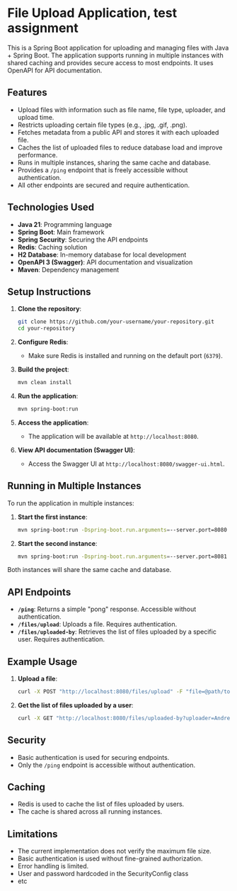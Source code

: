 

# File Upload Application, test assignment

This is a Spring Boot application for uploading and managing files with Java + Spring Boot. The application supports running in multiple instances with shared caching and provides secure access to most endpoints. It uses OpenAPI for API documentation.

## Features
- Upload files with information such as file name, file type, uploader, and upload time.
- Restricts uploading certain file types (e.g., .jpg, .gif, .png).
- Fetches metadata from a public API and stores it with each uploaded file.
- Caches the list of uploaded files to reduce database load and improve performance.
- Runs in multiple instances, sharing the same cache and database.
- Provides a `/ping` endpoint that is freely accessible without authentication.
- All other endpoints are secured and require authentication.

## Technologies Used
- **Java 21**: Programming language
- **Spring Boot**: Main framework
- **Spring Security**: Securing the API endpoints
- **Redis**: Caching solution
- **H2 Database**: In-memory database for local development
- **OpenAPI 3 (Swagger)**: API documentation and visualization
- **Maven**: Dependency management


## Setup Instructions
1. **Clone the repository**:
   ```bash
   git clone https://github.com/your-username/your-repository.git
   cd your-repository
   ```

2. **Configure Redis**:
   - Make sure Redis is installed and running on the default port (`6379`).

3. **Build the project**:
   ```bash
   mvn clean install
   ```

4. **Run the application**:
   ```bash
   mvn spring-boot:run
   ```

5. **Access the application**:
   - The application will be available at `http://localhost:8080`.

6. **View API documentation (Swagger UI)**:
   - Access the Swagger UI at `http://localhost:8080/swagger-ui.html`.

## Running in Multiple Instances
To run the application in multiple instances:
1. **Start the first instance**:
   ```bash
   mvn spring-boot:run -Dspring-boot.run.arguments=--server.port=8080
   ```

2. **Start the second instance**:
   ```bash
   mvn spring-boot:run -Dspring-boot.run.arguments=--server.port=8081
   ```

Both instances will share the same cache and database.

## API Endpoints
- **`/ping`**: Returns a simple "pong" response. Accessible without authentication.
- **`/files/upload`**: Uploads a file. Requires authentication.
- **`/files/uploaded-by`**: Retrieves the list of files uploaded by a specific user. Requires authentication.

## Example Usage
1. **Upload a file**:
   ```bash
   curl -X POST "http://localhost:8080/files/upload" -F "file=@path/to/your/file.txt" -F "uploader=Andrei" -u user:user
   ```

2. **Get the list of files uploaded by a user**:
   ```bash
   curl -X GET "http://localhost:8080/files/uploaded-by?uploader=Andrei" -u user:user
   ```

## Security
- Basic authentication is used for securing endpoints.
- Only the `/ping` endpoint is accessible without authentication.

## Caching
- Redis is used to cache the list of files uploaded by users.
- The cache is shared across all running instances.

## Limitations
- The current implementation does not verify the maximum file size.
- Basic authentication is used without fine-grained authorization.
- Error handling is limited.
- User and password hardcoded in the SecurityConfig class
- etc

